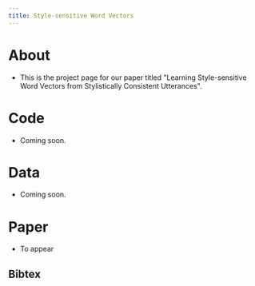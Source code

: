 ```yaml
---
title: Style-sensitive Word Vectors
---
```


# About
- This is the project page for our paper titled "Learning Style-sensitive Word Vectors from Stylistically Consistent Utterances".

# Code
- Coming soon.

# Data
- Coming soon.

# Paper
- To appear

## Bibtex
